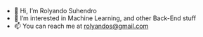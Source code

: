 - 👋 Hi, I’m Rolyando Suhendro
- 👀 I’m interested in Machine Learning, and other Back-End stuff
- 📫 You can reach me at rolyandos@gmail.com

<!---
LyanDoo/LyanDoo is a ✨ special ✨ repository because its `README.md` (this file) appears on your GitHub profile.
You can click the Preview link to take a look at your changes.
--->
